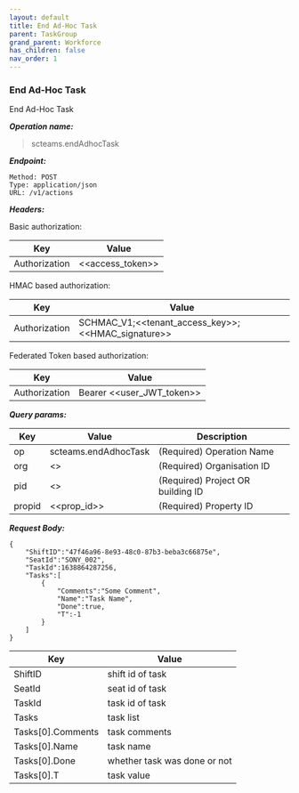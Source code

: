 ```yaml
---
layout: default
title: End Ad-Hoc Task
parent: TaskGroup
grand_parent: Workforce
has_children: false
nav_order: 1
---
```



### End Ad-Hoc Task

End Ad-Hoc Task

***Operation name:***

> scteams.endAdhocTask

***Endpoint:***

```
Method: POST
Type: application/json
URL: /v1/actions
```

***Headers:***

Basic authorization:

|Key|Value|
|---|---|
|Authorization|<<access_token>>|


HMAC based authorization:

|Key|Value|
|---|---|
|Authorization|SCHMAC_V1;<<tenant_access_key>>;<<HMAC_signature>>|

Federated Token based authorization:

|Key|Value|
|---|---|
|Authorization|Bearer <<user_JWT_token>>|

***Query params:***

| Key | Value | Description |
| --- | ------|-------------|
| op | scteams.endAdhocTask | (Required) Operation Name |
| org | <<org>> | (Required) Organisation ID |
| pid | <<pid>> | (Required) Project OR building ID |
| propid | <<prop_id>> | (Required) Property ID |


***Request Body:***

```
{
    "ShiftID":"47f46a96-8e93-48c0-87b3-beba3c66875e",
    "SeatId":"SONY_002",
    "TaskId":1638864287256,
    "Tasks":[
        {
            "Comments":"Some Comment",
            "Name":"Task Name",
            "Done":true,
            "T":-1
        }
    ]
}
```

|Key|Value|
|---|---|
|ShiftID|shift id of task|
|SeatId|seat id of task|
|TaskId|task id of task|
|Tasks|task list|
|Tasks[0].Comments|task comments|
|Tasks[0].Name|task name|
|Tasks[0].Done|whether task was done or not|
|Tasks[0].T|task value|